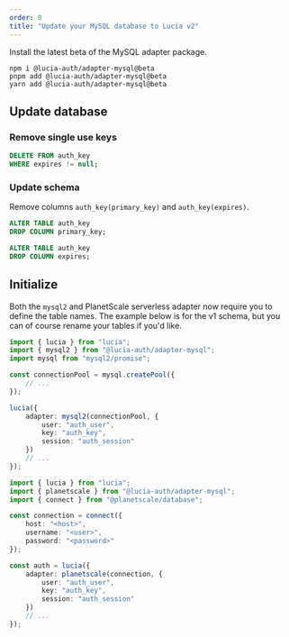 ```yaml
---
order: 0
title: "Update your MySQL database to Lucia v2"
---
```


Install the latest beta of the MySQL adapter package.

```
npm i @lucia-auth/adapter-mysql@beta
pnpm add @lucia-auth/adapter-mysql@beta
yarn add @lucia-auth/adapter-mysql@beta
```

## Update database

### Remove single use keys

```sql
DELETE FROM auth_key
WHERE expires != null;
```

### Update schema

Remove columns `auth_key(primary_key)` and `auth_key(expires)`.

```sql
ALTER TABLE auth_key
DROP COLUMN primary_key;

ALTER TABLE auth_key
DROP COLUMN expires;
```

## Initialize

Both the `mysql2` and PlanetScale serverless adapter now require you to define the table names. The example below is for the v1 schema, but you can of course rename your tables if you'd like.

```ts
import { lucia } from "lucia";
import { mysql2 } from "@lucia-auth/adapter-mysql";
import mysql from "mysql2/promise";

const connectionPool = mysql.createPool({
	// ...
});

lucia({
	adapter: mysql2(connectionPool, {
		user: "auth_user",
		key: "auth_key",
		session: "auth_session"
	})
	// ...
});
```

```ts
import { lucia } from "lucia";
import { planetscale } from "@lucia-auth/adapter-mysql";
import { connect } from "@planetscale/database";

const connection = connect({
	host: "<host>",
	username: "<user>",
	password: "<password>"
});

const auth = lucia({
	adapter: planetscale(connection, {
		user: "auth_user",
		key: "auth_key",
		session: "auth_session"
	})
	// ...
});
```
